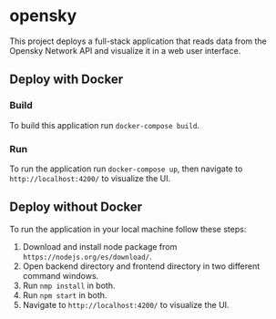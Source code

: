 # opensky

This project deploys a full-stack application that reads data from the Opensky Network API and visualize it in a web user interface.

## Deploy with Docker

### Build

To build this application run `docker-compose build`.

### Run

To run the application run `docker-compose up`, then navigate to `http://localhost:4200/` to visualize the UI.

## Deploy without Docker

To run the application in your local machine follow these steps:

1. Download and install node package from `https://nodejs.org/es/download/`.
2. Open backend directory and frontend directory in two different command windows.
3. Run `nmp install` in both.
4. Run `npm start` in both.
5. Navigate to `http://localhost:4200/` to visualize the UI.



